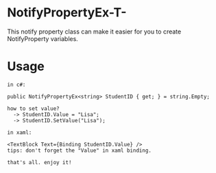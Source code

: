 # NotifyPropertyEx-T-
This notify property class can make it easier for you to create NotifyProperty variables.

# Usage
    in c#:
  
    public NotifyPropertyEx<string> StudentID { get; } = string.Empty;
  
    how to set value?
      -> StudentID.Value = "Lisa";
      -> StudentID.SetValue("Lisa");

    in xaml:
    
    <TextBlock Text={Binding StudentID.Value} />
    tips: don't forget the "Value" in xaml binding.
    
    that's all. enjoy it!
